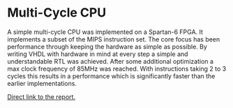 Multi-Cycle CPU
===============

A simple multi-cycle CPU was implemented on a Spartan-6 FPGA. 
It implements a subset of the MIPS instruction set. 
The core focus has been performance through keeping the hardware as simple as possible. 
By writing VHDL with hardware in mind at every step a simple and understandable RTL was achieved. 
After some additional optimization a max clock frequency of 85MHz was reached. 
With instructions taking 2 to 3 cycles this results in a performance which is significantly faster than 
the earlier implementations.

[Direct link to the report.](https://github.com/lionleaf/dmkonst/blob/master/multi-cycle-mips-report.pdf?raw=true)
